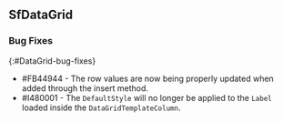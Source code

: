 ## SfDataGrid

### Bug Fixes
{:#DataGrid-bug-fixes}

- \#FB44944 - The row values are now being properly updated when added through the insert method.
- \#I480001 - The `DefaultStyle` will no longer be applied to the `Label` loaded inside the `DataGridTemplateColumn`.